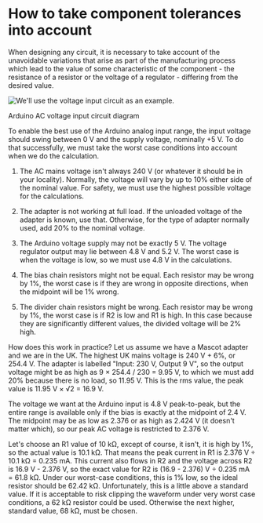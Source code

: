 # How to take component tolerances into account

When designing any circuit, it is necessary to take account of the unavoidable variations that arise as part of the manufacturing process which lead to the value of some characteristic of the component - the resistance of a resistor or the voltage of a regulator - differing from the desired value.

![We'll use the voltage input circuit as an example.](files/tolerances_example.png)

Arduino AC voltage input circuit diagram

To enable the best use of the Arduino analog input range, the input voltage should swing between 0 V and the supply voltage, nominally +5 V. To do that successfully, we must take the worst case conditions into account when we do the calculation.

1. The AC mains voltage isn't always 240 V (or whatever it should be in your locality). Normally, the voltage will vary by up to 10% either side of the nominal value. For safety, we must use the highest possible voltage for the calculations.

2. The adapter is not working at full load. If the unloaded voltage of the adapter is known, use that. Otherwise, for the type of adapter normally used, add 20% to the nominal voltage.

3. The Arduino voltage supply may not be exactly 5 V. The voltage regulator output may lie between 4.8 V and 5.2 V. The worst case is when the voltage is low, so we must use 4.8 V in the calculations.

4. The bias chain resistors might not be equal. Each resistor may be wrong by 1%, the worst case is if they are wrong in opposite directions, when the midpoint will be 1% wrong.

5. The divider chain resistors might be wrong. Each resistor may be wrong by 1%, the worst case is if R2 is low and R1 is high. In this case because they are significantly different values, the divided voltage will be 2% high.

How does this work in practice? Let us assume we have a Mascot adapter and we are in the UK. The highest UK mains voltage is 240 V + 6%, or 254.4 V. The adapter is labelled "Input: 230 V, Output 9 V", so the output voltage might be as high as 9 × 254.4 / 230 = 9.95 V, to which we must add 20% because there is no load, so 11.95 V. This is the rms value, the peak value is 11.95 V × √2 = 16.9 V.

The voltage we want at the Arduino input is 4.8 V peak-to-peak, but the entire range is available only if the bias is exactly at the midpoint of 2.4 V. The midpoint may be as low as 2.376 or as high as 2.424 V (it doesn't matter which), so our peak AC voltage is restricted to 2.376 V.

Let's choose an R1 value of 10 kΩ, except of course, it isn't, it is high by 1%, so the actual value is 10.1 kΩ. That means the peak current in R1 is 2.376 V ÷ 10.1 kΩ = 0.235 mA. This current also flows in R2 and the voltage across R2 is 16.9 V - 2.376 V, so the exact value for R2 is (16.9 - 2.376) V ÷ 0.235 mA = 61.8 kΩ. Under our worst-case conditions, this is 1% low, so the ideal resistor should be 62.42 kΩ. Unfortunately, this is a little above a standard value. If it is acceptable to risk clipping the waveform under very worst case conditions, a 62 kΩ resistor could be used. Otherwise the next higher, standard value, 68 kΩ, must be chosen.

